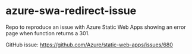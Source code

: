 # azure-swa-redirect-issue

Repo to reproduce an issue with Azure Static Web Apps showing an error page when function returns a 301.

GitHub issue: https://github.com/Azure/static-web-apps/issues/680
